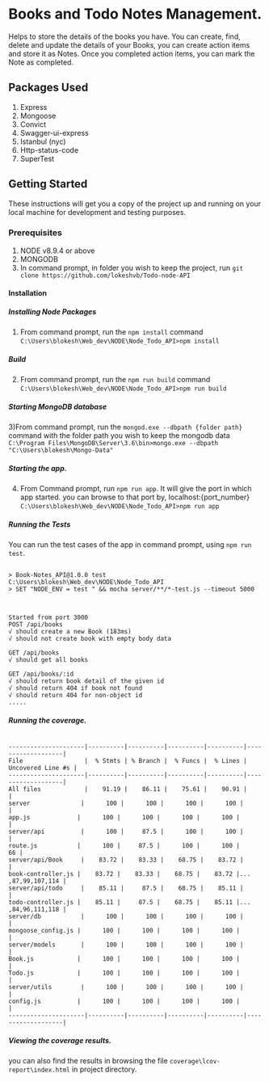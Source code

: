 # Books and Todo Notes Management.

Helps to store the details of the books you have. You can create, find, delete and update the details of your Books, you can create action items and store it as Notes. Once you completed action items, you can mark the Note as completed.

## Packages Used

1) Express
2) Mongoose
3) Convict
4) Swagger-ui-express
5) Istanbul (nyc)
6) Http-status-code
7) SuperTest

## Getting Started

These instructions will get you a copy of the project up and running on your local machine for development and testing purposes.

### Prerequisites

  1) NODE v8.9.4 or above
  2) MONGODB
  3) In command prompt, in folder you wish to keep the project, run
    `git clone https://github.com/lokeshvb/Todo-node-API`

#### Installation
  ##### Installing Node Packages
  1) From command prompt, run the `npm install` command
  `C:\Users\blokesh\Web_dev\NODE\Node_Todo_API>npm install`
  ##### Build
  2) From command prompt, run the `npm run build` command
  `C:\Users\blokesh\Web_dev\NODE\Node_Todo_API>npm run build`
  ##### Starting MongoDB database
  3)From command prompt, run the `mongod.exe --dbpath {folder path}` command with the folder path you wish to keep the mongodb data
  `C:\Program Files\MongoDB\Server\3.6\bin>mongo.exe --dbpath "C:\Users\blokesh\Mongo-Data"`
  ##### Starting the app.
  4) From Command prompt, run `npm run app`. It will give the port in which app started. you can browse to that port by, localhost:{port_number}
  `C:\Users\blokesh\Web_dev\NODE\Node_Todo_API>npm run app`
  ##### Running the Tests
  You can run the test cases of the app in command prompt, using `npm run test`.

  ```C:\Users\blokesh\Web_dev\NODE\Node_Todo_API>npm test

> Book-Notes_API@1.0.0 test C:\Users\blokesh\Web_dev\NODE\Node_Todo_API
> SET "NODE_ENV = test " && mocha server/**/*-test.js --timeout 5000



Started from port 3000
  POST /api/books
  √ should create a new Book (183ms)
  √ should not create book with empty body data

GET /api/books
  √ should get all books

GET /api/books/:id
  √ should return book detail of the given id
  √ should return 404 if book not found
  √ should return 404 for non-object id
  .....
  ```

  ##### Running the coverage.
  ```C:\Users\blokesh\Web_dev\NODE\Node_Todo_API>npm run coverage

---------------------|----------|----------|----------|----------|-------------------|
File                 |  % Stmts | % Branch |  % Funcs |  % Lines | Uncovered Line #s |
---------------------|----------|----------|----------|----------|-------------------|
All files            |    91.19 |    86.11 |    75.61 |    90.91 |                   |
 server              |      100 |      100 |      100 |      100 |                   |
  app.js             |      100 |      100 |      100 |      100 |                   |
 server/api          |      100 |     87.5 |      100 |      100 |                   |
  route.js           |      100 |     87.5 |      100 |      100 |                66 |
 server/api/Book     |    83.72 |    83.33 |    68.75 |    83.72 |                   |
  book-controller.js |    83.72 |    83.33 |    68.75 |    83.72 |... ,87,99,107,114 |
 server/api/todo     |    85.11 |     87.5 |    68.75 |    85.11 |                   |
  todo-controller.js |    85.11 |     87.5 |    68.75 |    85.11 |... ,84,96,111,118 |
 server/db           |      100 |      100 |      100 |      100 |                   |
  mongoose_config.js |      100 |      100 |      100 |      100 |                   |
 server/models       |      100 |      100 |      100 |      100 |                   |
  Book.js            |      100 |      100 |      100 |      100 |                   |
  Todo.js            |      100 |      100 |      100 |      100 |                   |
 server/utils        |      100 |      100 |      100 |      100 |                   |
  config.js          |      100 |      100 |      100 |      100 |                   |
---------------------|----------|----------|----------|----------|-------------------|
```

  ##### Viewing the coverage results.
  you can also find the results in browsing the file `coverage\lcov-report\index.html` in project directory.  
